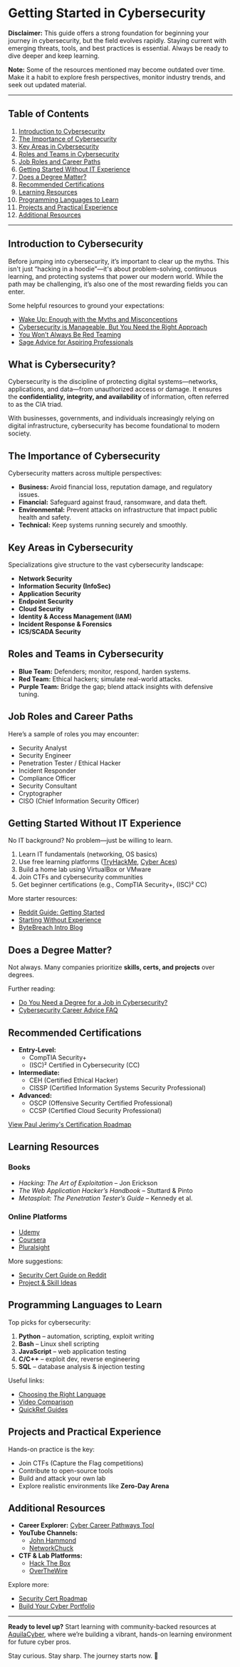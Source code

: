 # Getting Started in Cybersecurity

**Disclaimer:** This guide offers a strong foundation for beginning your journey in cybersecurity, but the field evolves rapidly. Staying current with emerging threats, tools, and best practices is essential. Always be ready to dive deeper and keep learning.

**Note:** Some of the resources mentioned may become outdated over time. Make it a habit to explore fresh perspectives, monitor industry trends, and seek out updated material.

---

## Table of Contents
1. [Introduction to Cybersecurity](#introduction-to-cybersecurity)
2. [The Importance of Cybersecurity](#the-importance-of-cybersecurity)
3. [Key Areas in Cybersecurity](#key-areas-in-cybersecurity)
4. [Roles and Teams in Cybersecurity](#roles-and-teams-in-cybersecurity)
5. [Job Roles and Career Paths](#job-roles-and-career-paths)
6. [Getting Started Without IT Experience](#getting-started-without-it-experience)
7. [Does a Degree Matter?](#does-a-degree-matter)
8. [Recommended Certifications](#recommended-certifications)
9. [Learning Resources](#learning-resources)
10. [Programming Languages to Learn](#programming-languages-to-learn)
11. [Projects and Practical Experience](#projects-and-practical-experience)
12. [Additional Resources](#additional-resources)

---

## Introduction to Cybersecurity

Before jumping into cybersecurity, it’s important to clear up the myths. This isn't just “hacking in a hoodie”—it's about problem-solving, continuous learning, and protecting systems that power our modern world. While the path may be challenging, it’s also one of the most rewarding fields you can enter.

Some helpful resources to ground your expectations:
- [Wake Up: Enough with the Myths and Misconceptions](https://www.reddit.com/r/cybersecurity/comments/iqleji/what_are_some_things_you_only_learn_as_a_blue/)
- [Cybersecurity is Manageable, But You Need the Right Approach](https://www.reddit.com/r/ITCareerQuestions/comments/yx7953/getting_into_cyber_security_is_easy_but_people/)
- [You Won’t Always Be Red Teaming](https://m.youtube.com/watch?t=1897&v=mj2iSdBw4-0&feature=youtu.be)
- [Sage Advice for Aspiring Professionals](https://www.reddit.com/r/SecurityCareerAdvice/comments/s319l5/entry_level_cyber_security_jobs_are_not_entry/)

## What is Cybersecurity?

Cybersecurity is the discipline of protecting digital systems—networks, applications, and data—from unauthorized access or damage. It ensures the **confidentiality, integrity, and availability** of information, often referred to as the CIA triad.

With businesses, governments, and individuals increasingly relying on digital infrastructure, cybersecurity has become foundational to modern society.

## The Importance of Cybersecurity

Cybersecurity matters across multiple perspectives:

- **Business:** Avoid financial loss, reputation damage, and regulatory issues.
- **Financial:** Safeguard against fraud, ransomware, and data theft.
- **Environmental:** Prevent attacks on infrastructure that impact public health and safety.
- **Technical:** Keep systems running securely and smoothly.

## Key Areas in Cybersecurity

Specializations give structure to the vast cybersecurity landscape:

- **Network Security**
- **Information Security (InfoSec)**
- **Application Security**
- **Endpoint Security**
- **Cloud Security**
- **Identity & Access Management (IAM)**
- **Incident Response & Forensics**
- **ICS/SCADA Security**

## Roles and Teams in Cybersecurity

- **Blue Team:** Defenders; monitor, respond, harden systems.
- **Red Team:** Ethical hackers; simulate real-world attacks.
- **Purple Team:** Bridge the gap; blend attack insights with defensive tuning.

## Job Roles and Career Paths

Here’s a sample of roles you may encounter:

- Security Analyst
- Security Engineer
- Penetration Tester / Ethical Hacker
- Incident Responder
- Compliance Officer
- Security Consultant
- Cryptographer
- CISO (Chief Information Security Officer)

## Getting Started Without IT Experience

No IT background? No problem—just be willing to learn.

1. Learn IT fundamentals (networking, OS basics)
2. Use free learning platforms ([TryHackMe](https://tryhackme.com/), [Cyber Aces](https://www.cyberaces.org/))
3. Build a home lab using VirtualBox or VMware
4. Join CTFs and cybersecurity communities
5. Get beginner certifications (e.g., CompTIA Security+, (ISC)² CC)

More starter resources:
- [Reddit Guide: Getting Started](https://www.reddit.com/r/netsecstudents/comments/ajq8md/how_to_get_started_in_cyber_security/)
- [Starting Without Experience](https://www.reddit.com/r/ITCareerQuestions/comments/vhtlln/how_to_get_a_proper_start_in_it_with_the_goal_of/)
- [ByteBreach Intro Blog](https://bytebreach.com/getting-started-in-infosec/)

## Does a Degree Matter?

Not always. Many companies prioritize **skills, certs, and projects** over degrees.

Further reading:
- [Do You Need a Degree for a Job in Cybersecurity?](https://bytebreach.com/do-you-need-a-degree-for-a-job-in-cybersecurity/)
- [Cybersecurity Career Advice FAQ](https://www.reddit.com/r/SecurityCareerAdvice/comments/ay7ugv/help_us_build_the_sca_faq/)

## Recommended Certifications

- **Entry-Level:**
  - CompTIA Security+
  - (ISC)² Certified in Cybersecurity (CC)
- **Intermediate:**
  - CEH (Certified Ethical Hacker)
  - CISSP (Certified Information Systems Security Professional)
- **Advanced:**
  - OSCP (Offensive Security Certified Professional)
  - CCSP (Certified Cloud Security Professional)

[View Paul Jerimy's Certification Roadmap](https://pauljerimy.com/security-certification-roadmap/)

## Learning Resources

### Books
- *Hacking: The Art of Exploitation* – Jon Erickson
- *The Web Application Hacker’s Handbook* – Stuttard & Pinto
- *Metasploit: The Penetration Tester’s Guide* – Kennedy et al.

### Online Platforms
- [Udemy](https://www.udemy.com/topic/cyber-security/)
- [Coursera](https://www.coursera.org/learn/intro-cyber-security)
- [Pluralsight](https://www.pluralsight.com/paths/cyber-security)

More suggestions:
- [Security Cert Guide on Reddit](https://www.reddit.com/r/cybersecurity/comments/smbnzt/comment/hw8mw4k/)
- [Project & Skill Ideas](https://www.reddit.com/r/cybersecurity/comments/sxir9c/comment/hxsm5qn/)

## Programming Languages to Learn

Top picks for cybersecurity:

1. **Python** – automation, scripting, exploit writing
2. **Bash** – Linux shell scripting
3. **JavaScript** – web application testing
4. **C/C++** – exploit dev, reverse engineering
5. **SQL** – database analysis & injection testing

Useful links:
- [Choosing the Right Language](https://www.reddit.com/r/learnprogramming/comments/131wyrs/a_beginner_question_whats_the_best_programming/)
- [Video Comparison](https://youtu.be/xLjmM2DZp8s?si=RlHvP1MQCsXWgbxX)
- [QuickRef Guides](https://quickref.me)

## Projects and Practical Experience

Hands-on practice is the key:
- Join CTFs (Capture the Flag competitions)
- Contribute to open-source tools
- Build and attack your own lab
- Explore realistic environments like **Zero-Day Arena**

## Additional Resources

- **Career Explorer:** [Cyber Career Pathways Tool](https://niccs.cisa.gov/workforce-development/cyber-career-pathways-tool)
- **YouTube Channels:**
  - [John Hammond](https://www.youtube.com/c/JohnHammond010)
  - [NetworkChuck](https://www.youtube.com/c/NetworkChuck)
- **CTF & Lab Platforms:**
  - [Hack The Box](https://www.hackthebox.com/)
  - [OverTheWire](https://overthewire.org/wargames/)

Explore more:
- [Security Cert Roadmap](https://www.reddit.com/r/cybersecurity/comments/smbnzt/comment/hw8mw4k/)
- [Build Your Cyber Portfolio](https://www.reddit.com/r/cybersecurity/comments/sxir9c/comment/hxsm5qn/)

---

**Ready to level up?** Start learning with community-backed resources at [AquilaCyber](https://alturacyber.com/aquilacyber/), where we’re building a vibrant, hands-on learning environment for future cyber pros.

Stay curious. Stay sharp. The journey starts now. 🚀

